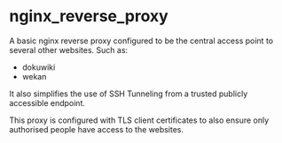 # nginx_reverse_proxy
A basic nginx reverse proxy configured to be the central access point to several other websites. Such as:
* dokuwiki
* wekan

It also simplifies the use of SSH Tunneling from a trusted publicly accessible endpoint.

This proxy is configured with TLS client certificates to also ensure only authorised people have access to the websites.
